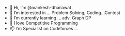 - 👋 Hi, I’m @mankesh-dhanawat
- 👀 I’m interested in ... Problem Solving, Coding...Contest
- 🌱 I’m currently learning ... adv. Graph DP
- 💞️ I love Competitive Programming
- 📫 I'm Specialist on Codeforces ...

<!---
mankesh-dhanawat/mankesh-dhanawat is a ✨ special ✨ repository because its `README.md` (this file) appears on your GitHub profile.
You can click the Preview link to take a look at your changes.
--->
